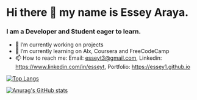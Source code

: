 # Hi there 👋 my name is Essey Araya.

### I am a Developer and Student eager to learn.                              

- 🔭 I’m currently working on projects
- 🌱 I’m currently learning on Alx, Coursera and FreeCodeCamp
- 📫 How to reach me: Email: esseyt3@gmail.com, Linkedin: https://www.linkedin.com/in/esseyt, Portfolio: https://essey1.github.io

[![Top Langs](https://github-readme-stats.vercel.app/api/top-langs/?username=essey1&exclude_repo=github-readme-stats,IBM-Data-Analyst-Capstone-Project,Project-04,myportfolio)](https://github.com/anuraghazra/github-readme-stats)

[![Anurag's GitHub stats](https://github-readme-stats.vercel.app/api?username=essey1&hide=stars,prs,issues,contribs)](https://github.com/essey1/github-readme-stats)
